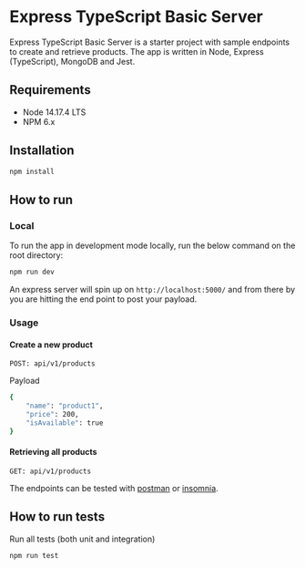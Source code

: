 # Express TypeScript Basic Server
Express TypeScript Basic Server is a starter project with sample endpoints to create and retrieve products. The app is
written in Node, Express (TypeScript), MongoDB and Jest.

## Requirements
- Node 14.17.4 LTS
- NPM 6.x

## Installation
```bash
npm install
```

## How to run
### Local
To run the app in development mode locally, run the below command on the root directory:
```bash
npm run dev
```
An express server will spin up on `http://localhost:5000/` and from there by you are hitting
the end point to post your payload.

### Usage
#### Create a new product

`POST: api/v1/products`

Payload
```bash
{
    "name": "product1",
    "price": 200,
    "isAvailable": true
}
```

#### Retrieving all products
`GET: api/v1/products`

The endpoints can be tested with [postman](https://www.postman.com/) or [insomnia](https://insomnia.rest/).

## How to run tests
Run all tests (both unit and integration)
```bash
npm run test
```
